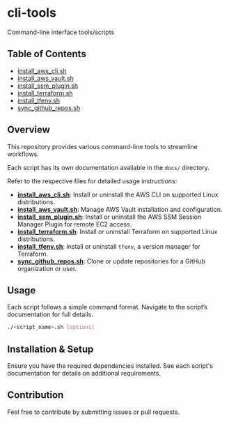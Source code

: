 # cli-tools

Command-line interface tools/scripts

## Table of Contents

- [install_aws_cli.sh](docs/install_aws_cli.md)
- [install_aws_vault.sh](docs/install_aws_vault.md)
- [install_ssm_plugin.sh](docs/install_ssm_plugin.md)
- [install_terraform.sh](docs/install_terraform.md)
- [install_tfenv.sh](docs/install_tfenv.md)
- [sync_github_repos.sh](docs/sync_github_repos.md)

## Overview

This repository provides various command-line tools to streamline workflows.

Each script has its own documentation available in the `docs/` directory.

Refer to the respective files for detailed usage instructions:

- **[install_aws_cli.sh](docs/install_aws_cli.md)**: Install or uninstall the AWS CLI on supported Linux distributions.
- **[install_aws_vault.sh](docs/install_aws_vault.md)**: Manage AWS Vault installation and configuration.
- **[install_ssm_plugin.sh](docs/install_ssm_plugin.md)**: Install or uninstall the AWS SSM Session Manager Plugin for remote EC2 access.
- **[install_terraform.sh](docs/install_terraform.md)**: Install or uninstall Terraform on supported Linux distributions.
- **[install_tfenv.sh](docs/install_tfenv.md)**: Install or uninstall `tfenv`, a version manager for Terraform.
- **[sync_github_repos.sh](docs/sync_github_repos.md)**: Clone or update repositories for a GitHub organization or user.

## Usage

Each script follows a simple command format. Navigate to the script’s documentation for full details.

```bash
./<script_name>.sh [options]
```

## Installation & Setup

Ensure you have the required dependencies installed. See each script's documentation for details on additional requirements.

## Contribution

Feel free to contribute by submitting issues or pull requests.
